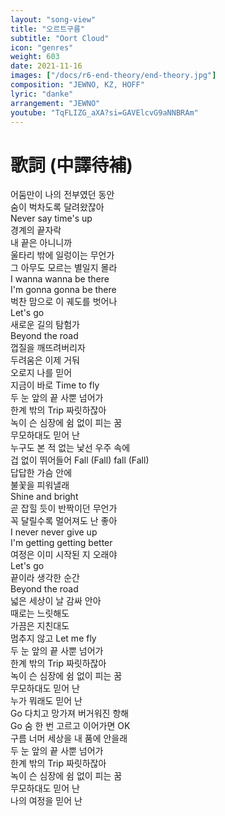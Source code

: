 ```yaml
---
layout: "song-view"
title: "오르트구름"
subtitle: "Oort Cloud"
icon: "genres"
weight: 603
date: 2021-11-16
images: ["/docs/r6-end-theory/end-theory.jpg"]
composition: "JEWNO, KZ, HOFF"
lyric: "danke"
arrangement: "JEWNO"
youtube: "TqFLIZG_aXA?si=GAVElcvG9aNNBRAm"
---
```


# 歌詞 (中譯待補)

어둠만이 나의 전부였던 동안  
숨이 벅차도록 달려왔잖아  
Never say time's up  
경계의 끝자락  
내 끝은 아니니까  
울타리 밖에 일렁이는 무언가  
그 아무도 모르는 별일지 몰라  
I wanna wanna be there  
I'm gonna gonna be there  
벅찬 맘으로 이 궤도를 벗어나  
Let's go  
새로운 길의 탐험가  
Beyond the road  
껍질을 깨뜨려버리자  
두려움은 이제 거둬  
오로지 나를 믿어  
지금이 바로 Time to fly  
두 눈 앞의 끝 사뿐 넘어가  
한계 밖의 Trip 짜릿하잖아  
녹이 슨 심장에 쉼 없이 피는 꿈  
무모하대도 믿어 난  
누구도 본 적 없는 낯선 우주 속에  
겁 없이 뛰어들어 Fall (Fall) fall (Fall)  
답답한 가슴 안에  
불꽃을 피워낼래  
Shine and bright  
곧 잡힐 듯이 반짝이던 무언가  
꼭 달릴수록 멀어져도 난 좋아  
I never never give up  
I'm getting getting better  
여정은 이미 시작된 지 오래야  
Let's go  
끝이라 생각한 순간  
Beyond the road  
넓은 세상이 날 감싸 안아  
때로는 느릿해도  
가끔은 지친대도  
멈추지 않고 Let me fly  
두 눈 앞의 끝 사뿐 넘어가  
한계 밖의 Trip 짜릿하잖아  
녹이 슨 심장에 쉼 없이 피는 꿈  
무모하대도 믿어 난  
누가 뭐래도 믿어 난  
Go 다치고 망가져 버거워진 항해  
Go 숨 한 번 고르고 이어가면 OK  
구름 너머 세상을 내 품에 안을래  
두 눈 앞의 끝 사뿐 넘어가  
한계 밖의 Trip 짜릿하잖아  
녹이 슨 심장에 쉼 없이 피는 꿈  
무모하대도 믿어 난  
나의 여정을 믿어 난  
